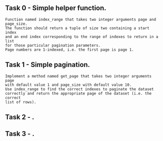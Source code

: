 ## Task 0 - Simple helper function.

    Function named index_range that takes two integer arguments page and
    page_size.
    The function should return a tuple of size two containing a start index
    and an end index corresponding to the range of indexes to return in a list
    for those particular pagination parameters.
    Page numbers are 1-indexed, i.e. the first page is page 1.

## Task 1 - Simple pagination.

    Implement a method named get_page that takes two integer arguments page
    with default value 1 and page_size with default value 10.
    Use index_range to find the correct indexes to paginate the dataset
    correctly and return the appropriate page of the dataset (i.e. the correct
    list of rows).

## Task 2 - .



## Task 3 - .
